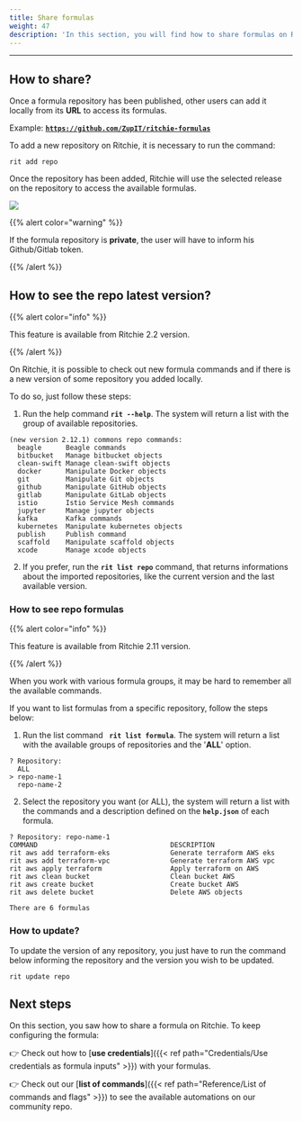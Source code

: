 ```yaml
---
title: Share formulas
weight: 47
description: 'In this section, you will find how to share formulas on Ritchie.'
---
```


---

## How to share?

Once a formula repository has been published, other users can add it locally from its **URL** to access its formulas.

Example: [**`https://github.com/ZupIT/ritchie-formulas`**](https://github.com/ZupIT/ritchie-formulas)

To add a new repository on Ritchie, it is necessary to run the command:

```text
rit add repo
```

Once the repository has been added, Ritchie will use the selected release on the repository to access the available formulas.

![](/shared/rit-share-formula.gif)

{{% alert color="warning" %}}

If the formula repository is **private**, the user will have to inform his Github/Gitlab token.

{{% /alert %}}

## How to see the repo latest version?

{{% alert color="info" %}}

This feature is available from Ritchie 2.2 version.

{{% /alert %}}

On Ritchie, it is possible to check out new formula commands and if there is a new version of some repository you added locally.

To do so, just follow these steps:

1. Run the help command **`rit --help`**. The system will return a list with the group of available repositories.

```text
(new version 2.12.1) commons repo commands:
  beagle      Beagle commands
  bitbucket   Manage bitbucket objects
  clean-swift Manage clean-swift objects
  docker      Manipulate Docker objects
  git         Manipulate Git objects
  github      Manipulate GitHub objects
  gitlab      Manipulate GitLab objects
  istio       Istio Service Mesh commands
  jupyter     Manage jupyter objects
  kafka       Kafka commands
  kubernetes  Manipulate kubernetes objects
  publish     Publish command
  scaffold    Manipulate scaffold objects
  xcode       Manage xcode objects
```

2. If you prefer, run the **`rit list repo`** command, that returns informations about the imported repositories, like the current version and the last available version.

### How to see repo formulas

{{% alert color="info" %}}

This feature is available from Ritchie 2.11 version.

{{% /alert %}}

When you work with various formula groups, it may be hard to remember all the available commands.

If you want to list formulas from a specific repository, follow the steps below:

1. Run the list command **` rit list formula`**. The system will return a list with the available groups of repositories and the  '**ALL**' option.

```text
? Repository:
  ALL
> repo-name-1
  repo-name-2
  ```

2. Select the repository you want (or ALL), the system will return a list with the commands and a description defined on the **`help.json`** of each formula.

```text
? Repository: repo-name-1
COMMAND                                 DESCRIPTION
rit aws add terraform-eks               Generate terraform AWS eks
rit aws add terraform-vpc               Generate terraform AWS vpc
rit aws apply terraform                 Apply terraform on AWS
rit aws clean bucket                    Clean bucket AWS
rit aws create bucket                   Create bucket AWS
rit aws delete bucket                   Delete AWS objects

There are 6 formulas
```

### How to update?

To update the version of any repository, you just have to run the command below informing the repository and the version you wish to be updated.

```text
rit update repo
```

## Next steps

On this section, you saw how to share a formula on Ritchie. To keep configuring the formula:

👉 Check out how to [**use credentials**]({{< ref path="Credentials/Use credentials as formula inputs" >}}) with your formulas.

👉 Check out our [**list of commands**]({{< ref path="Reference/List of commands and flags" >}}) to see the available automations on our community repo.
